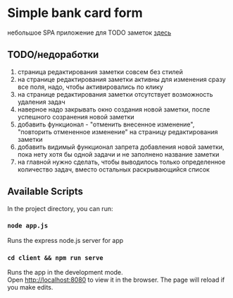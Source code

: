 # Simple bank card form

небольшое SPA приложение для TODO заметок [здесь](https://simple-todo-spa.herokuapp.com/)

## TODO/недоработки

1. страница редактирования заметки совсем без стилей
2. на странице редактирования заметки активны для изменения сразу все поля, надо, чтобы активировались по клику
3. на странице редактирования заметки отсутствует возможность удаления задач
4. наверное надо закрывать окно создания новой заметки, после успешного созранения новой заметки
5. добавить функционал - "отменить внесенное изменение", "повторить отмененное изменение" на страницу редактирования заметки
6. добавить видимый функционал запрета добавления новой заметки, пока нету хотя бы одной задачи и не заполнено название заметки
7. на главной нужно сделать, чтобы выводилось только определенное количество задач, вместо остальных раскрывающийся список

## Available Scripts

In the project directory, you can run:

### `node app.js`

Runs the express node.js server for app

### `cd client && npm run serve`

Runs the app in the development mode.<br />
Open [http://localhost:8080](http://localhost:8080) to view it in the browser.
The page will reload if you make edits.